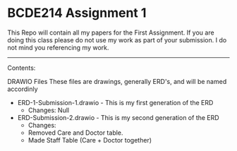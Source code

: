 # BCDE214 Assignment 1

This Repo will contain all my papers for the First Assignment. If you are doing this class please do not use my work as part of your submission. I do not mind you referencing my work.

-------

Contents:

DRAWIO Files
These files are drawings, generally ERD's, and will be named accordinly

* ERD-1-Submission-1.drawio - This is my first generation of the ERD
  * Changes: Null
* ERD-Submission-2.drawio - This is my second generation of the ERD
  * Changes: 
  * Removed Care and Doctor table.
  * Made Staff Table (Care + Doctor together)
